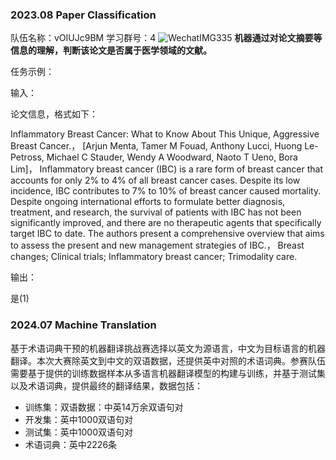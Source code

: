 ### 2023.08 Paper Classification
队伍名称：vOIUJc9BM 
学习群号：4
![WechatIMG335](https://github.com/lyevi/for_paper_classification/assets/106398886/d2520a0e-ba6d-465e-9f75-1e7f47cc2bc4)
**机器通过对论文摘要等信息的理解，判断该论文是否属于医学领域的文献。**

任务示例：

输入：

论文信息，格式如下：

Inflammatory Breast Cancer: What to Know About This Unique, Aggressive Breast Cancer.，
[Arjun Menta, Tamer M Fouad, Anthony Lucci, Huong Le-Petross, Michael C Stauder, Wendy A Woodward, Naoto T Ueno, Bora Lim]，
Inflammatory breast cancer (IBC) is a rare form of breast cancer that accounts for only 2% to 4% of all breast cancer cases. Despite its low incidence, IBC contributes to 7% to 10% of breast cancer caused mortality. Despite ongoing international efforts to formulate better diagnosis, treatment, and research, the survival of patients with IBC has not been significantly improved, and there are no therapeutic agents that specifically target IBC to date. The authors present a comprehensive overview that aims to assess the present and new management strategies of IBC.，
Breast changes; Clinical trials; Inflammatory breast cancer; Trimodality care.

输出：

是(1)

### 2024.07 Machine Translation
基于术语词典干预的机器翻译挑战赛选择以英文为源语言，中文为目标语言的机器翻译。本次大赛除英文到中文的双语数据，还提供英中对照的术语词典。参赛队伍需要基于提供的训练数据样本从多语言机器翻译模型的构建与训练，并基于测试集以及术语词典，提供最终的翻译结果，数据包括：

- 训练集：双语数据：中英14万余双语句对
- 开发集：英中1000双语句对
- 测试集：英中1000双语句对
- 术语词典：英中2226条

